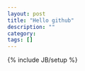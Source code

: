 ```yaml
---
layout: post
title: "Hello github"
description: ""
category: 
tags: []
---
```

{% include JB/setup %}
